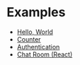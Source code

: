# Examples

- [Hello, World](./hello_world)
- [Counter](./counter)
- [Authentication](./authentication)
- [Chat Room (React)](./chat_room_react)
